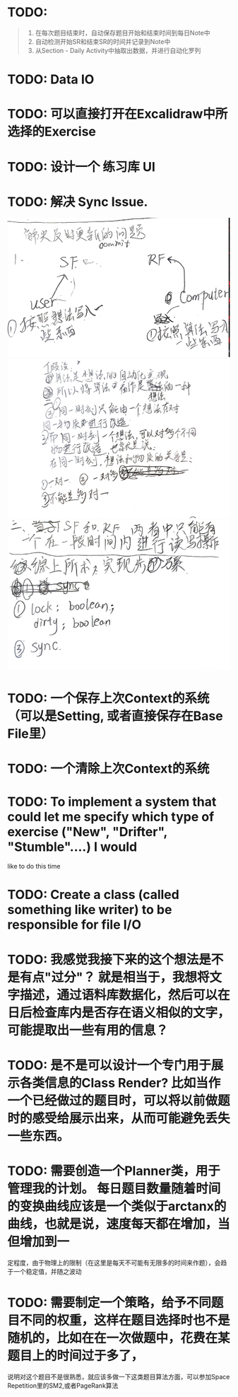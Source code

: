 

# TODO: 
> 1. 在每次题目结束时，自动保存题目开始和结束时间到每日Note中
> 2. 自动检测开始SR和结束SR的时间并记录到Note中
> 3. 从Section - Daily Activity中抽取出数据，并进行自动化罗列

# TODO: Data IO

# TODO: 可以直接打开在Excalidraw中所选择的Exercise

# TODO: 设计一个 练习库 UI

# TODO: 解决 Sync Issue.
![Alt text](image-2.png)
![Alt text](image-1.png)
![Alt text](image.png)
# TODO:  一个保存上次Context的系统（可以是Setting, 或者直接保存在Base File里）

# TODO:  一个清除上次Context的系统

# TODO:  To implement a system that could let me specify which type of exercise ("New", "Drifter", "Stumble"....) I would
like to do this time

# TODO:  Create a class (called something like writer) to be responsible for file I/O

# TODO:  我感觉我接下来的这个想法是不是有点"过分"？ 就是相当于，我想将文字描述，通过语料库数据化，然后可以在日后检查库内是否存在语义相似的文字，可能提取出一些有用的信息？

# TODO:  是不是可以设计一个专门用于展示各类信息的Class Render? 比如当作一个已经做过的题目时，可以将以前做题时的感受给展示出来，从而可能避免丢失一些东西。

# TODO:  需要创造一个Planner类，用于管理我的计划。 每日题目数量随着时间的变换曲线应该是一个类似于arctanx的曲线，也就是说，速度每天都在增加，当但增加到一
定程度，由于物理上的限制（在这里是每天不可能有无限多的时间来作题），会趋于一个稳定值，并随之波动

# TODO:  需要制定一个策略，给予不同题目不同的权重，这样在题目选择时也不是随机的，比如在在一次做题中，花费在某题目上的时间过于多了，
说明对这个题目不是很熟悉，就应该多做一下这类题目算法方面，可以参加Space Repetition里的SM2,或者PageRank算法
